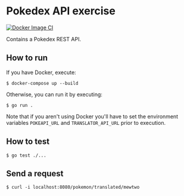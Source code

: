 # Pokedex API exercise

[![Docker Image CI](https://github.com/Lindronics/pokedex/actions/workflows/build.yml/badge.svg?branch=main)](https://github.com/Lindronics/pokedex/actions/workflows/build.yml)

Contains a Pokedex REST API.

## How to run

If you have Docker, execute:

```$ docker-compose up --build```

Otherwise, you can run it by executing:

```$ go run .```

Note that if you aren't using Docker you'll have to set the environment variables `POKEAPI_URL` and `TRANSLATOR_API_URL` prior to execution.

## How to test

```$ go test ./...```

## Send a request

```$ curl -i localhost:8080/pokemon/translated/mewtwo```
